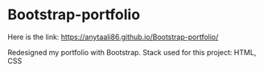 # Bootstrap-portfolio
Here is the link:
https://anytaali86.github.io/Bootstrap-portfolio/


Redesigned my portfolio with Bootstrap. 
Stack used for this project: HTML, CSS